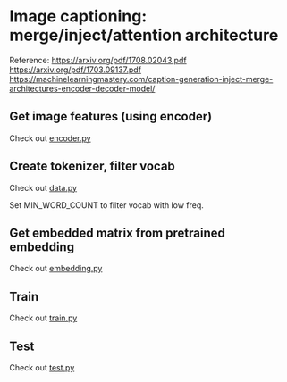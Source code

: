 # Image captioning: merge/inject/attention architecture

Reference: 
https://arxiv.org/pdf/1708.02043.pdf
https://arxiv.org/pdf/1703.09137.pdf
https://machinelearningmastery.com/caption-generation-inject-merge-architectures-encoder-decoder-model/

## Get image features (using encoder)
Check out [encoder.py](encoder.py)

## Create tokenizer, filter vocab
Check out [data.py](data.py)

Set MIN_WORD_COUNT to filter vocab with low freq.

## Get embedded matrix from pretrained embedding
Check out [embedding.py](embedding.py) 

## Train
Check out [train.py](train.py)

## Test
Check out [test.py](test.py)